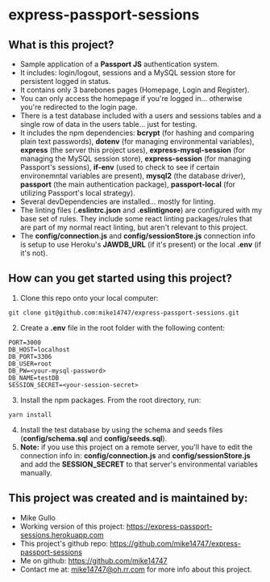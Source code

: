 # express-passport-sessions

## What is this project?
* Sample application of a **Passport JS** authentication system.
* It includes: login/logout, sessions and a MySQL session store for persistent logged in status.
* It contains only 3 barebones pages (Homepage, Login and Register).
* You can only access the homepage if you're logged in... otherwise you're redirected to the login page.
* There is a test database included with a users and sessions tables and a single row of data in the users table... just for testing.
* It includes the npm dependencies: **bcrypt** (for hashing and comparing plain text passwords), **dotenv** (for managing environmental variables), **express** (the server this project uses), **express-mysql-session** (for managing the MySQL session store), **express-session** (for managing Passport's sessions), **if-env** (used to check to see if certain environemntal variables are present), **mysql2** (the database driver), **passport** (the main authentication package), **passport-local** (for utilizing Passport's local strategy).
* Several devDependencies are installed... mostly for linting.
* The linting files (**.eslintrc.json** and **.eslintignore**) are configured with my base set of rules. They include some react linting packages/rules that are part of my normal react linting, but aren't relevant to this project.
* The **config/connection.js** and **config/sessionStore.js** connection info is setup to use Heroku's **JAWDB_URL** (if it's present) or the local **.env** (if it's not).

## How can you get started using this project?
1. Clone this repo onto your local computer:
```
git clone git@github.com:mike14747/express-passport-sessions.git
```
2. Create a **.env** file in the root folder with the following content:
 ```
PORT=3000
DB_HOST=localhost
DB_PORT=3306
DB_USER=root
DB_PW=<your-mysql-password>
DB_NAME=testDB
SESSION_SECRET=<your-session-secret>
```
3. Install the npm packages. From the root directory, run:
```
yarn install
```
4. Install the test database by using the schema and seeds files (**config/schema.sql** and **config/seeds.sql**).
5. **Note:** if you use this project on a remote server, you'll have to edit the connection info in: **config/connection.js** and **config/sessionStore.js** and add the **SESSION_SECRET** to that server's environmental variables manually.

## This project was created and is maintained by:

* Mike Gullo
* Working version of this project: https://express-passport-sessions.herokuapp.com
* This project's github repo: https://github.com/mike14747/express-passport-sessions
* Me on github: https://github.com/mike14747
* Contact me at: mike14747@oh.rr.com for more info about this project.